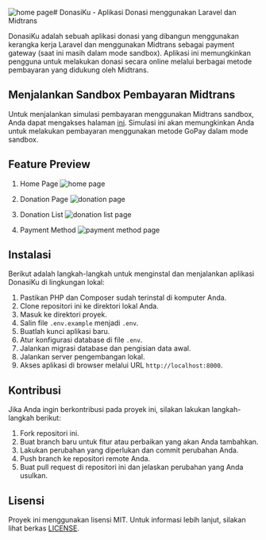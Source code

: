 ![home page](https://github.com/Aryavedas/DonasiKu/assets/120029429/f1ff176d-90b2-4454-8b8c-202f3d5211ce)# DonasiKu - Aplikasi Donasi menggunakan Laravel dan Midtrans

DonasiKu adalah sebuah aplikasi donasi yang dibangun menggunakan kerangka kerja Laravel dan menggunakan Midtrans sebagai payment gateway (saat ini masih dalam mode sandbox). Aplikasi ini memungkinkan pengguna untuk melakukan donasi secara online melalui berbagai metode pembayaran yang didukung oleh Midtrans.

## Menjalankan Sandbox Pembayaran Midtrans

Untuk menjalankan simulasi pembayaran menggunakan Midtrans sandbox, Anda dapat mengakses halaman [ini](https://simulator.sandbox.midtrans.com/gopay/ui/index). Simulasi ini akan memungkinkan Anda untuk melakukan pembayaran menggunakan metode GoPay dalam mode sandbox.

## Feature Preview
1. Home Page
![home page](https://github.com/Aryavedas/DonasiKu/assets/120029429/13a6f059-cf8a-419e-8820-5c6a54d45a91)

2. Donation Page
![donation page](https://github.com/Aryavedas/DonasiKu/assets/120029429/7a281cf0-6a87-4765-90a3-42c3c5475772)

3. Donation List
![donation list page](https://github.com/Aryavedas/DonasiKu/assets/120029429/53cc52f6-1720-4b1f-80ba-b15d201c463b)

4. Payment Method
![payment method page](https://github.com/Aryavedas/DonasiKu/assets/120029429/8a06e600-3d10-4347-b075-b9dc0bd1dc88)

## Instalasi

Berikut adalah langkah-langkah untuk menginstal dan menjalankan aplikasi DonasiKu di lingkungan lokal:

1. Pastikan PHP dan Composer sudah terinstal di komputer Anda.
2. Clone repositori ini ke direktori lokal Anda.
3. Masuk ke direktori proyek.
4. Salin file `.env.example` menjadi `.env`.
5. Buatlah kunci aplikasi baru.
6. Atur konfigurasi database di file `.env`.
7. Jalankan migrasi database dan pengisian data awal.
8. Jalankan server pengembangan lokal.
9. Akses aplikasi di browser melalui URL `http://localhost:8000`.

## Kontribusi

Jika Anda ingin berkontribusi pada proyek ini, silakan lakukan langkah-langkah berikut:

1. Fork repositori ini.
2. Buat branch baru untuk fitur atau perbaikan yang akan Anda tambahkan.
3. Lakukan perubahan yang diperlukan dan commit perubahan Anda.
4. Push branch ke repositori remote Anda.
5. Buat pull request di repositori ini dan jelaskan perubahan yang Anda usulkan.

## Lisensi

Proyek ini menggunakan lisensi MIT. Untuk informasi lebih lanjut, silakan lihat berkas [LICENSE](LICENSE).
